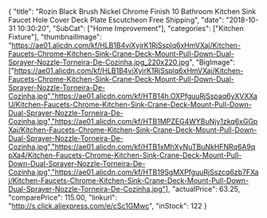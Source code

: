 {
	"title": "Rozin Black Brush Nickel Chrome Finish 10  Bathroom Kitchen Sink Faucet Hole Cover Deck Plate Escutcheon Free Shipping",
	"date": "2018-10-31 10:30:20",
	"SubCat": ["Home Improvement"],
	"categories": ["Kitchen Fixture"],
	"thumbnailImage": "https://ae01.alicdn.com/kf/HLB1B4viXyjrK1RjSsplq6xHmVXaj/Kitchen-Faucets-Chrome-Kitchen-Sink-Crane-Deck-Mount-Pull-Down-Dual-Sprayer-Nozzle-Torneira-De-Cozinha.jpg_220x220.jpg",
	"BigImage": ["https://ae01.alicdn.com/kf/HLB1B4viXyjrK1RjSsplq6xHmVXaj/Kitchen-Faucets-Chrome-Kitchen-Sink-Crane-Deck-Mount-Pull-Down-Dual-Sprayer-Nozzle-Torneira-De-Cozinha.jpg","https://ae01.alicdn.com/kf/HTB14h.OXPfguuRjSspaq6yXVXXaU/Kitchen-Faucets-Chrome-Kitchen-Sink-Crane-Deck-Mount-Pull-Down-Dual-Sprayer-Nozzle-Torneira-De-Cozinha.jpg","https://ae01.alicdn.com/kf/HTB1MPZEG4WYBuNjy1zkq6xGGpXaj/Kitchen-Faucets-Chrome-Kitchen-Sink-Crane-Deck-Mount-Pull-Down-Dual-Sprayer-Nozzle-Torneira-De-Cozinha.jpg","https://ae01.alicdn.com/kf/HTB1xMhXyNuTBuNkHFNRq6A9qpXa4/Kitchen-Faucets-Chrome-Kitchen-Sink-Crane-Deck-Mount-Pull-Down-Dual-Sprayer-Nozzle-Torneira-De-Cozinha.jpg","https://ae01.alicdn.com/kf/HTB19SgMXPfguuRjSszcq6zb7FXaj/Kitchen-Faucets-Chrome-Kitchen-Sink-Crane-Deck-Mount-Pull-Down-Dual-Sprayer-Nozzle-Torneira-De-Cozinha.jpg"],
	"actualPrice": 63.25,
	"comparePrice": 115.00,
	"linkurl": "http://s.click.aliexpress.com/e/cSc1GMwc",
	"inStock": 122
}
